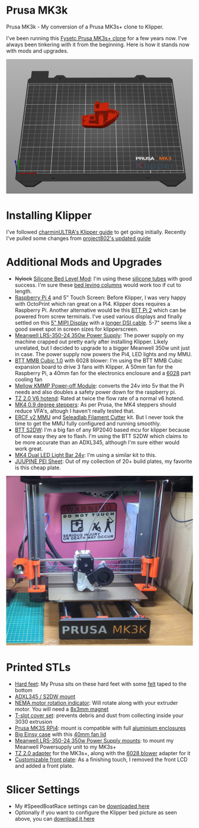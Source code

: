 # Prusa MK3k

Prusa MK3k - My conversion of a Prusa MK3s+ clone to Klipper.

I've been running this [Fysetc Prusa MK3s+ clone](https://s.click.aliexpress.com/e/_oB2yb0x) for a few years now. I've always been tinkering with it from the beginning. Here is how it stands now with mods and upgrades.

![slicer](assets/slicer.png)


# Installing Klipper

I've followed [charminULTRA's Klipper guide](https://github.com/charminULTRA/Klipper-Input-Shaping-MK3S-Upgrade) to get going initially. Recently I've pulled some changes from [project802's updated guide](https://github.com/project802/Klipper-Input-Shaping-MK3S-Upgrade)


# Additional Mods and Upgrades

- ~~Nylock~~ [Silicone Bed Level Mod](https://www.schweinert.com/silicone-bed-level-mod-prusa-mk3/): I'm using these [silicone tubes](https://s.click.aliexpress.com/e/_oCNcppl) with good success. I'm sure these [bed leving columns](https://s.click.aliexpress.com/e/_olThvdz) would work too if cut to length.
- [Raspberry Pi 4](https://s.click.aliexpress.com/e/_on8JnaX) and 5" Touch Screen: Before Klipper, I was very happy with OctoPrint which ran great on a Pi4. Klipper does requires a Raspberry Pi. Another alternative would be this [BTT Pi 2](https://s.click.aliexpress.com/e/_oEV29sb) which can be powered from screw terminals. I've used various displays and finally settled on this [5" MIPI Display](https://s.click.aliexpress.com/e/_onpiPqB) with a [longer DSI cable](https://s.click.aliexpress.com/e/_oB68LnZ). 5-7" seems like a good sweet spot in screen sizes for klipperscreen.
- [Meanwell LRS-350-24 350w Power Supply](https://s.click.aliexpress.com/e/_oExWxLh): The power supply on my machine crapped out pretty early after installing Klipper. Likely unrelated, but I decided to upgrade to a bigger Meanwell 350w unit just in case. The power supply now powers the Pi4, LED lights and my MMU.
- [BTT MMB Cubic 1.0](https://s.click.aliexpress.com/e/_omvtHcw) with 6028 blower: I'm using the BTT MMB Cubic expansion board to drive 3 fans with Klipper. A 50mm fan for the Raspberry Pi, a 40mm fan for the electronics enclosure and a [6028](https://s.click.aliexpress.com/e/_ooHfhSW) part cooling fan
- [Mellow KMMP Power-off Module](https://s.click.aliexpress.com/e/_oBRjS79): converts the 24v into 5v that the Pi needs and also doubles a safety power down for the raspberry pi.
- [TZ 2.0 V6 hotend](https://s.click.aliexpress.com/e/_oofLEeJ): Rated at twice the flow rate of a normal v6 hotend.
- [MK4 0.9 degree steppers](https://s.click.aliexpress.com/e/_ok2TuVv): As per Prusa, the MK4 steppers should reduce VFA's, altough I haven't really tested that.
- [ERCF v2 MMU](https://s.click.aliexpress.com/e/_opTF3ZV) and [Seleadlab Filament Cutter](https://s.click.aliexpress.com/e/_okhysFz) kit. But I never took the time to get the MMU fully configured and running smoothly.
- [BTT S2DW](https://s.click.aliexpress.com/e/_okpRPtH): I'm a big fan of any RP2040 based mcu for klipper because of how easy they are to flash. I'm using the BTT S2DW which claims to be more accurate than an ADXL345, although I'm sure either would work great.
- [MK4 Dual LED Light Bar 24v](https://s.click.aliexpress.com/e/_opsoeDh): I'm using a similar kit to this.
- [JUUPINE PEI Sheet](https://s.click.aliexpress.com/e/_oEQbZIX): Out of my collection of 20+ build plates, my favorite is this cheap plate. 

![mk3k](assets/Mk3k.jpg)

# Printed STLs

- [Hard feet](https://www.thingiverse.com/thing:2805753/): My Prusa sits on these hard feet with some [felt](https://s.click.aliexpress.com/e/_oEwN37o) taped to the bottom
- [ADXL345 / S2DW mount](https://www.printables.com/model/901962-btt-adxl345-s2dw-bedslinger-mount) 
- [NEMA motor rotation indicator](https://www.thingiverse.com/thing:2638857): Will rotate along with your extruder motor. You will need a [8x3mm magnet](https://s.click.aliexpress.com/e/_oCzKxDc)
- [T-slot cover set](https://www.printables.com/model/1678-original-prusa-i3-mk3-3030-t-slot-extrusion-channe): prevents debris and dust from collecting inside your 3030 extrusion
- [Prusa MK3S RPi4](https://www.printables.com/model/74438-prusa-mk3s-rpi4b-mount-for-geekworm-aluminium-case): mount is compatible with full [aluminium enclosures](https://s.click.aliexpress.com/e/_oDRr7sw)
- [Big Einsy case](https://www.printables.com/model/31558-big-einsy-case) with this [40mm fan lid](https://www.printables.com/model/538337-new-big-einsy-case-lid-with-40mm-fan)
- [Meanwell LRS-350-24 350w Power Supply mounts](https://www.printables.com/model/10432-prusa-mk3-mean-well-lrs-350-specific-mount): to mount my Meanwell Powersupply unit to my MK3s+
- [TZ 2.0 adapter](https://www.printables.com/model/1280924-tz-20-adapter-for-mk3s) for the MK3s+, along with the [6028 blower](https://www.printables.com/model/1308000-tz-20-6028-fan-delta-p-fan-duct-adapter-for-mk3s) adapter for it
- [Customizable front plate](https://www.printables.com/model/1308004-prusa-front-plate-for-lcd-delete): As a finishing touch, I removed the front LCD and added a front plate.

# Slicer Settings

- My #SpeedBoatRace settings can be [downloaded here](https://github.com/8bitmcu/Prusa_MK3k/raw/refs/heads/main/SpeedBoatRace_PrintProfile.3mf)
- Optionally if you want to configure the Klipper bed picture as seen above, you can [download it here](https://raw.githubusercontent.com/8bitmcu/Prusa_MK3k/refs/heads/main/mk3s_klipper.svg)
